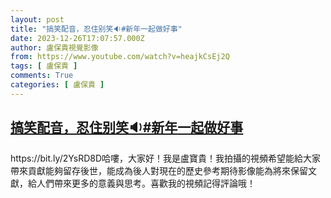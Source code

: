 ```yaml
---
layout: post
title: "搞笑配音，忍住别笑🔉#新年一起做好事"
date: 2023-12-26T17:07:57.000Z
author: 盧保貴視覺影像
from: https://www.youtube.com/watch?v=heajkCsEj2Q
tags: [ 盧保貴 ]
comments: True
categories: [ 盧保貴 ]
---
```

<!--1703610477000-->
[搞笑配音，忍住别笑🔉#新年一起做好事](https://www.youtube.com/watch?v=heajkCsEj2Q)
------

<div>
https://bit.ly/2YsRD8D哈嘍，大家好！我是盧寶貴！我拍攝的視頻希望能給大家帶來貢獻能夠留存後世，能成為後人對現在的歷史參考期待影像能為將來保留文獻，給人們帶來更多的意義與思考。喜歡我的視頻記得評論哦！
</div>
